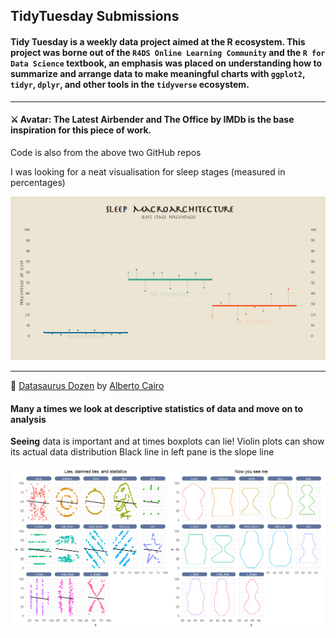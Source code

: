 ## TidyTuesday Submissions

#### Tidy Tuesday is a weekly data project aimed at the R ecosystem. This project was borne out of the `R4DS Online Learning Community` and the `R for Data Science` textbook, an emphasis was placed on understanding how to summarize and arrange data to make meaningful charts with `ggplot2`, `tidyr`, `dplyr`, and other tools in the `tidyverse` ecosystem.
---
#### ⚔️ Avatar: The Latest Airbender and The Office by IMDb is the base inspiration for this piece of work.
Code is also from the above two GitHub repos

I was looking for a neat visualisation for sleep stages (measured in percentages)

![Sleep percentages](https://github.com/rahulvenugopal/TidyTuesday/blob/master/images/sleep_architecture/final_plot.png)

---
🦕 [Datasaurus Dozen](https://github.com/rfordatascience/tidytuesday/blob/master/data/2020/2020-10-13/readme.md) by [Alberto Cairo](http://www.thefunctionalart.com/2016/08/download-datasaurus-never-trust-summary.html)

#### Many a times we look at descriptive statistics of data and move on to analysis
**Seeing** data is important and at times boxplots can lie!
Violin plots can show its actual data distribution
Black line in left pane is the slope line

![Visualisation](https://github.com/rahulvenugopal/TidyTuesday/blob/master/images/dinosaurus/datasaurus.png)